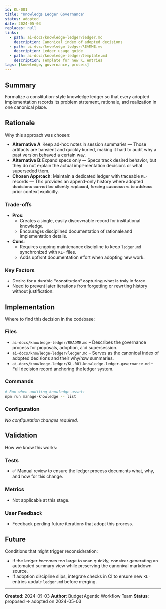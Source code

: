 ```yaml
---
id: KL-001
title: "Knowledge Ledger Governance"
status: adopted
date: 2024-05-03
replaces: null
links:
  - path: ai-docs/knowledge-ledger/ledger.md
    description: Canonical index of adopted decisions
  - path: ai-docs/knowledge-ledger/README.md
    description: Ledger usage guide
  - path: ai-docs/knowledge-ledger/template.md
    description: Template for new KL entries
tags: [knowledge, governance, process]
---
```


## Summary

Formalize a constitution-style knowledge ledger so that every adopted implementation records its problem statement, rationale, and realization in one canonical place.

## Rationale

Why this approach was chosen:

- **Alternative A**: Keep ad-hoc notes in session summaries — Those artifacts are transient and quickly buried, making it hard to audit why a past version behaved a certain way.
- **Alternative B**: Expand specs only — Specs track desired behavior, but they do not explain the actual implementation decisions or what superseded them.
- **Chosen Approach**: Maintain a dedicated ledger with traceable `KL-` records — This provides an append-only history where adopted decisions cannot be silently replaced, forcing successors to address prior context explicitly.

### Trade-offs

- **Pros**:
  - Creates a single, easily discoverable record for institutional knowledge.
  - Encourages disciplined documentation of rationale and implementation details.
- **Cons**:
  - Requires ongoing maintenance discipline to keep `ledger.md` synchronized with `KL-` files.
  - Adds upfront documentation effort when adopting new work.

### Key Factors

- Desire for a durable "constitution" capturing what is truly in force.
- Need to prevent later iterations from forgetting or rewriting history without justification.

## Implementation

Where to find this decision in the codebase:

### Files
- `ai-docs/knowledge-ledger/README.md` – Describes the governance process for proposals, adoption, and supersession.
- `ai-docs/knowledge-ledger/ledger.md` – Serves as the canonical index of adopted decisions and their why/how summaries.
- `ai-docs/knowledge-ledger/KL-001-knowledge-ledger-governance.md` – Full decision record anchoring the ledger system.

### Commands
```bash
# Run when auditing knowledge assets
npm run manage-knowledge -- list
```

### Configuration
_No configuration changes required._

## Validation

How we know this works:

### Tests
- ✅ Manual review to ensure the ledger process documents what, why, and how for this change.

### Metrics
- Not applicable at this stage.

### User Feedback
- Feedback pending future iterations that adopt this process.

## Future

Conditions that might trigger reconsideration:

- If the ledger becomes too large to scan quickly, consider generating an automated summary view while preserving the canonical markdown source.
- If adoption discipline slips, integrate checks in CI to ensure new `KL-` entries update `ledger.md` before merging.

---

**Created**: 2024-05-03
**Author**: Budget Agentic Workflow Team
**Status**: proposed → adopted on 2024-05-03
